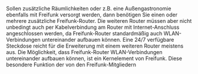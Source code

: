 Sollen zusätzliche Räumlichkeiten oder z.B. eine Außengastronomie ebenfalls mit Freifunk versorgt werden, dann benötigen Sie einen oder mehrere zusätzliche Freifunk-Router. Die weiteren Router müssen aber nicht unbedingt auch per Kabelverbindung am Router mit Internet-Anschluss angeschlossen werden, da Freifunk-Router standardmäßig auch WLAN-Verbindungen untereinander aufbauen können. Eine 24/7 verfügbare Steckdose reicht für die Erweiterung mit einem weiteren Router meistens aus. Die Möglichkeit, dass Freifunk-Router WLAN-Verbindungen untereinander aufbauen können, ist ein Kernelement von Freifunk. Diese besondere Funktion der von den Freifunk-Mitgliedern
